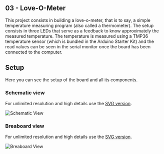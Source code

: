 ## 03 - Love-O-Meter
This project consists in building a love-o-meter, that is to say, a simple
temperature measuring program (also called a thermometer).
The setup consists in three LEDs that serve as a feedback to know approximately
the measured temperature. The temperature is measured using a TMP36 temperature
sensor (which is bundled in the Arduino Starter Kit) and the read values can be
seen in the serial monitor once the board has been connected to the computer.
## Setup
Here you can see the setup of the board and all its components.
### Schematic view
For unlimited resolution and high details use the [SVG version][schematic-svg].

![Schematic View][schematic]
### Breaboard view
For unlimited resolution and high details use the [SVG version][breadboard-svg].

![Breaboard View][breadboard]

[schematic]: Love-O-Meter_schematic.png
[schematic-svg]: Love-O-Meter_schematic.svg
[breadboard]: Love-O-Meter_breadboard.png
[breadboard-svg]: Love-O-Meter_breadboard.svg